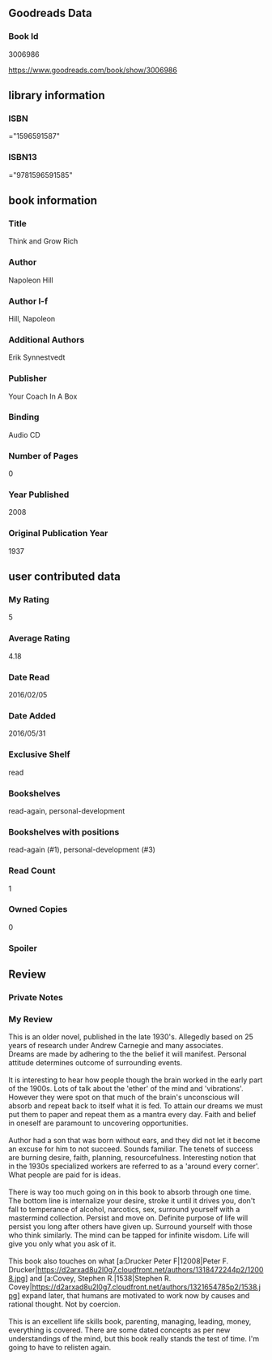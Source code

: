 <!-- This template shows how to bulk convert all columns of data into one markdown file -->
<!-- caveat: KeyError if there's a mismatch. Empty values output nothing -->

## Goodreads Data

### Book Id 

3006986

https://www.goodreads.com/book/show/3006986

## library information

### ISBN 
="1596591587"

### ISBN13 
="9781596591585"

## book information

### Title
Think and Grow Rich

### Author 
Napoleon Hill

### Author l-f 
Hill, Napoleon

### Additional Authors
Erik Synnestvedt

### Publisher 
Your Coach In A Box

### Binding
Audio CD

### Number of Pages
0

### Year Published
2008

### Original Publication Year 
1937

## user contributed data

### My Rating
5

### Average Rating
4.18

### Date Read
2016/02/05

### Date Added
2016/05/31

### Exclusive Shelf
read

### Bookshelves
read-again, personal-development

### Bookshelves with positions
read-again (#1), personal-development (#3)

### Read Count
1

### Owned Copies
0

### Spoiler 


## Review

### Private Notes


### My Review
This is an older novel, published in the late 1930's. Allegedly based on 25 years of research under Andrew Carnegie and many associates.<br/>Dreams are made by adhering to the the belief it will manifest. Personal attitude determines outcome of surrounding events.<br/><br/>It is interesting to hear how people though the brain worked in the early part of the 1900s. Lots of talk about the 'ether' of the mind and 'vibrations'. However they were spot on that much of the brain's unconscious will absorb and repeat back to itself what it is fed. To attain our dreams we must put them to paper and repeat them as a mantra every day. Faith and belief in oneself are paramount to uncovering opportunities.<br/><br/>Author had a son that was born without ears, and they did not let it become an excuse for him to not succeed. Sounds familiar. The tenets of success are burning desire, faith, planning, resourcefulness. Interesting notion that in the 1930s specialized workers are referred to as a 'around every corner'. What people are paid for is ideas.<br/><br/>There is way too much going on in this book to absorb through one time. The bottom line is internalize your desire, stroke it until it drives you, don't fall to temperance of alcohol, narcotics, sex, surround yourself with a mastermind collection. Persist and move on. Definite purpose of life will persist you long after others have given up. Surround yourself with those who think similarly. The mind can be tapped for infinite wisdom. Life will give you only what you ask of it.<br/><br/>This book also touches on what [a:Drucker Peter F|12008|Peter F. Drucker|https://d2arxad8u2l0g7.cloudfront.net/authors/1318472244p2/12008.jpg] and [a:Covey, Stephen R.|1538|Stephen R. Covey|https://d2arxad8u2l0g7.cloudfront.net/authors/1321654785p2/1538.jpg] expand later, that humans are motivated to work now by causes and rational thought. Not by coercion.<br/><br/>This is an excellent life skills book, parenting, managing, leading, money, everything is covered. There are some dated concepts as per new understandings of the mind, but this book really stands the test of time. I'm going to have to relisten again.